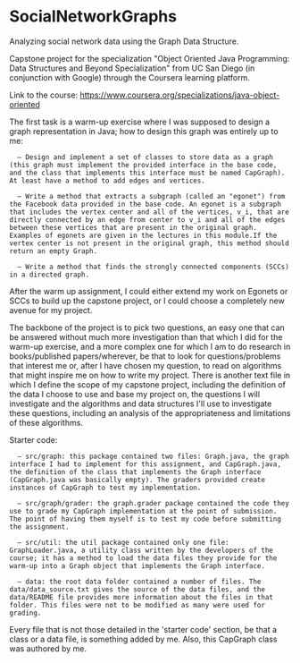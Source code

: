 # SocialNetworkGraphs
Analyzing social network data using the Graph Data Structure.

Capstone project for the specialization "Object Oriented Java Programming: Data Structures and Beyond Specialization" from UC San Diego (in conjunction with Google) through the Coursera learning platform.

Link to the course: https://www.coursera.org/specializations/java-object-oriented

The first task is a warm-up exercise where I was supposed to design a graph representation in Java; how to design this graph was entirely up to me:

      – Design and implement a set of classes to store data as a graph (this graph must implement the provided interface in the base code, and the class that implements this interface must be named CapGraph). At least have a method to add edges and vertices.

      – Write a method that extracts a subgraph (called an "egonet") from the Facebook data provided in the base code. An egonet is a subgraph that includes the vertex center and all of the vertices, v_i, that are directly connected by an edge from center to v_i and all of the edges between these vertices that are present in the original graph. Examples of egonets are given in the lectures in this module.If the vertex center is not present in the original graph, this method should return an empty Graph.

      – Write a method that finds the strongly connected components (SCCs) in a directed graph.

After the warm up assignment, I could either extend my work on Egonets or SCCs to build up the capstone project, or I could choose a completely new avenue for my project.

The backbone of the project is to pick two questions, an easy one that can be answered without much more investigation than that which I did for the warm-up exercise, and a more complex one for which I am to do research in books/published papers/wherever, be that to look for questions/problems that interest me or, after I have chosen my question, to read on algorithms that might inspire me on how to write my project. There is another text file in which I define the scope of my capstone project, including the definition of the data I choose to use and base my project on, the questions I will investigate and the algorithms and data structures I'll use to investigate these questions, including an analysis of the appropriateness and limitations of these algorithms.



Starter code:
      
      – src/graph: this package contained two files: Graph.java, the graph interface I had to implement for this assignment, and CapGraph.java, the definition of the class that implements the Graph interface (CapGraph.java was basically empty). The graders provided create instances of CapGraph to test my implementation.
      
      – src/graph/grader: the graph.grader package contained the code they use to grade my CapGraph implementation at the point of submission. The point of having them myself is to test my code before submitting the assignment.
      
      – src/util: the util package contained only one file: GraphLoader.java, a utility class written by the developers of the course; it has a method to load the data files they provide for the warm-up into a Graph object that implements the Graph interface.
      
      – data: the root data folder contained a number of files. The data/data_source.txt gives the source of the data files, and the data/README file provides more information about the files in that folder. This files were not to be modified as many were used for grading.

Every file that is not those detailed in the 'starter code' section, be that a class or a data file, is something added by me. Also, this CapGraph class was authored by me.
